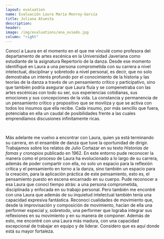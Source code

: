 ```yaml
---
layout: evaluation
name: Evaluación Laura María Monroy-García
title: Juliana Atuesta
description:
header:
image: /img/evaluations/ana_oviedo.jpg
column: "right"
---
```


Conoc&iacute; a Laura en el momento en el que me vincul&eacute; como profesora del departamento de artes esc&eacute;nica en la Universidad Javeriana como estudiante de la asignatura Repertorio de la danza. Desde ese momento identifiqu&eacute; en Laura a una persona comprometida con su carrera a nivel intelectual, disciplinar y sobretodo a nivel personal, es decir, que no solo demostraba un inter&eacute;s profundo por el conocimiento de la historia y las teor&iacute;as de la danza a trav&eacute;s de un pensamiento cr&iacute;tico y participativo, sino que tambi&eacute;n podr&iacute;a asegurar que Laura flu&iacute;a y se compenetraba con las artes esc&eacute;nicas con todo su ser, sus experiencias cotidianas, sus emociones y sus concepciones de la vida. La constancia y permanencia de un pensamiento cr&iacute;tico y propositivo que se moviliza y que se activa con todos los insumos que ella recibe. Cada insumo, por m&aacute;s sencillo que fuera, potenciaba en ella un caudal de posibilidades frente a las cuales emprend&iacute;amos discusiones infinitamente ricas.

&nbsp;

M&aacute;s adelante me vuelvo a encontrar con Laura, quien ya est&aacute; terminando su carrera, en el ensamble de danza que tuve la oportunidad de dirigir. Trabajamos sobre los relatos de Julio Cortazar en su texto *Historias de famas y cronopios* publicado en 1962. En este entorno pude reconocer la manera como el proceso de Laura ha evolucionado a lo largo de su carrera, adem&aacute;s de poder compartir con ella, no solo un espacio para la reflexi&oacute;n cr&iacute;tica y el pensamiento en torno a la danza, sino tambi&eacute;n un espacio para la creaci&oacute;n, para la aplicaci&oacute;n pr&aacute;ctica de este pensamiento, esto es, el pensamiento puesto en escena encarnado en su cuerpo. Pude reconocer a esa Laura que conoc&iacute; tiempo atr&aacute;s: a una persona comprometida, disciplinada y enfocada en su trabajo personal. Pero tambi&eacute;n me encontr&eacute; con una Laura que adem&aacute;s de su inquietud intelectual tambi&eacute;n ten&iacute;a una capacidad expresiva fant&aacute;stica. Reconoc&iacute; cualidades de movimiento que, desde la improvisaci&oacute;n y composici&oacute;n de movimiento, hac&iacute;an de ella una performer especial y, sobretodo, una performer que lograba integrar sus reflexiones en su movimiento y en su manera de componer. Adem&aacute;s de esto, me encontr&eacute; con una Laura m&aacute;s madura, con una capacidad excepcional de trabajar en equipo y de liderar. Considero que es aqu&iacute; donde est&aacute; su mayor fortaleza.
